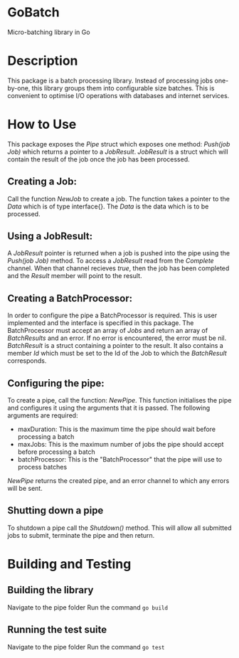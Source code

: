 # GoBatch
Micro-batching library in Go

# Description
This package is a batch processing library. Instead of processing jobs one-by-one, this library groups them into
configurable size batches. This is convenient to optimise I/O operations with databases and internet services.

# How to Use
This package exposes the *Pipe* struct which exposes one method: *Push(job Job)* which returns a pointer to a
*JobResult*. *JobResult* is a struct which will contain the result of the job once the job has been processed.

## Creating a Job:
Call the function *NewJob* to create a job. The function takes a pointer to the *Data* which is of type
interface{}. The *Data* is the data which is to be processed.

## Using a JobResult:
A *JobResult* pointer is returned when a job is pushed into the pipe using the *Push(job Job)* method. To
access a *JobResult* read from the *Complete* channel. When that channel recieves *true*, then the job has been
completed and the *Result* member will point to the result.

## Creating a BatchProcessor:
In order to configure the pipe a BatchProcessor is required. This is user implemented and the interface is
specified in this package. The BatchProcessor must accept an array of *Jobs* and return an array of
*BatchResults* and an error. If no error is encountered, the error must be nil. *BatchResult* is a struct
containing a pointer to the result. It also contains a member *Id* which must be set to the Id of the Job
to which the *BatchResult* corresponds.

## Configuring the pipe:
To create a pipe, call the function: *NewPipe*. This function initialises the pipe and configures it using
the arguments that it is passed. The following arguments are required:
- maxDuration: This is the maximum time the pipe should wait before processing a batch
- maxJobs: This is the maximum number of jobs the pipe should accept before processing a batch
- batchProcessor: This is the "BatchProcessor" that the pipe will use to process batches

*NewPipe* returns the created pipe, and an error channel to which any errors will be sent.

## Shutting down a pipe
To shutdown a pipe call the *Shutdown()* method. This will allow all submitted jobs to submit, terminate the pipe
and then return.

# Building and Testing
## Building the library
Navigate to the pipe folder
Run the command `go build`
## Running the test suite
Navigate to the pipe folder
Run the command `go test`